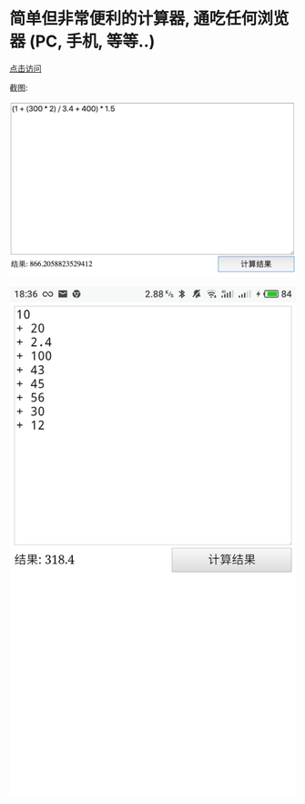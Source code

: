 # 简单但非常便利的计算器, 通吃任何浏览器 (PC, 手机, 等等..)

[点击访问](http://zwc.name/calculator.html)

截图:

![截图](screen.png)

![截图](screen2.jpeg)